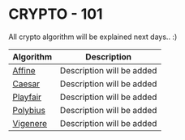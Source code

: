 # CRYPTO - 101
All crypto algorithm will be explained next days.. :) 

Algorithm | Description
--------- | -----------
[Affine](Affine) | Description will be added
[Caesar](Caesar) | Description will be added
[Playfair](Playfair) | Description will be added
[Polybius](Polybius) | Description will be added
[Vigenere](Vigenere) | Description will be added